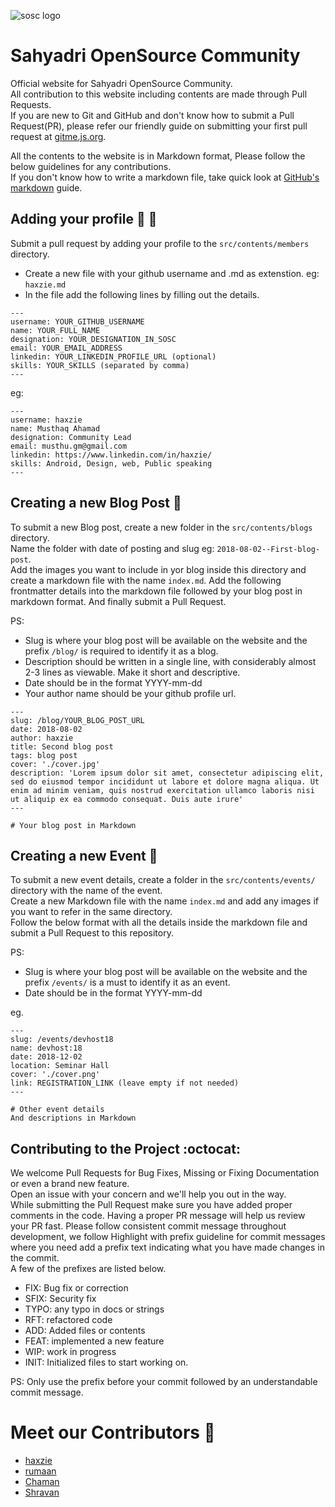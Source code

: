 ![sosc logo](https://raw.githubusercontent.com/haxzie/sosc-website/master/src/images/logo_main.png)
# Sahyadri OpenSource Community
Official website for Sahyadri OpenSource Community.  
All contribution to this website including contents are made through Pull Requests.  
If you are new to Git and GitHub and don't know how to submit a Pull Request(PR), please refer our friendly guide
on submitting your first pull request at [gitme.js.org](https://gitme.js.org).  

All the contents to the website is in Markdown format, Please follow the below guidelines for any contributions.  
If you don't know how to write a markdown file, take quick look at [GitHub's markdown](https://guides.github.com/features/mastering-markdown/) guide.

## Adding your profile :boy: :girl:
Submit a pull request by adding your profile to the `src/contents/members` directory.  
- Create a new file with your github username and .md as extenstion. eg: `haxzie.md`
- In the file add the following lines by filling out the details.
```
---
username: YOUR_GITHUB_USERNAME
name: YOUR_FULL_NAME
designation: YOUR_DESIGNATION_IN_SOSC
email: YOUR_EMAIL_ADDRESS
linkedin: YOUR_LINKEDIN_PROFILE_URL (optional)
skills: YOUR_SKILLS (separated by comma)
---
```

eg:
```
---
username: haxzie
name: Musthaq Ahamad
designation: Community Lead
email: musthu.gm@gmail.com
linkedin: https://www.linkedin.com/in/haxzie/
skills: Android, Design, web, Public speaking
---
```

## Creating a new Blog Post :memo:
To submit a new Blog post, create a new folder in the `src/contents/blogs` directory.  
Name the folder with date of posting and slug eg: `2018-08-02--First-blog-post`.  
Add the images you want to include in yor blog inside this directory and create a markdown file with the name `index.md`.
Add the following frontmatter details into the markdown file followed by your blog post in markdown format.
And finally submit a Pull Request.

PS: 
- Slug is where your blog post will be available on the website and the prefix `/blog/` is required to identify it as a blog.
- Description should be written in a single line, with considerably almost 2-3 lines as viewable. Make it short and descriptive. 
- Date should be in the format YYYY-mm-dd
- Your author name should be your github profile url.

```
---
slug: /blog/YOUR_BLOG_POST_URL
date: 2018-08-02
author: haxzie
title: Second blog post
tags: blog post
cover: './cover.jpg'
description: 'Lorem ipsum dolor sit amet, consectetur adipiscing elit, sed do eiusmod tempor incididunt ut labore et dolore magna aliqua. Ut enim ad minim veniam, quis nostrud exercitation ullamco laboris nisi ut aliquip ex ea commodo consequat. Duis aute irure'
---

# Your blog post in Markdown
```

## Creating a new Event :triangular_flag_on_post:
To submit a new event details, create a folder in the `src/contents/events/` directory with the name of the event.  
Create a new Markdown file with the name `index.md` and add any images if you want to refer in the same directory.  
Follow the below format with all the details inside the markdown file and submit a Pull Request to this repository.

PS: 
- Slug is where your blog post will be available on the website and the prefix `/events/` is a must to identify it as an event.
- Date should be in the format YYYY-mm-dd

eg.
```
---
slug: /events/devhost18
name: devhost:18
date: 2018-12-02
location: Seminar Hall
cover: './cover.png'
link: REGISTRATION_LINK (leave empty if not needed)
---

# Other event details
And descriptions in Markdown
```
## Contributing to the Project :octocat:
We welcome Pull Requests for Bug Fixes, Missing or Fixing Documentation or even a brand new feature.  
Open an issue with your concern and we'll help you out in the way.  
While submitting the Pull Request make sure you have added proper comments in the code. Having a proper PR message will help us review your PR fast. Please follow consistent commit message throughout development, we follow Highlight with prefix guideline for commit messages where you need add a prefix text indicating what you have made changes in the commit.  
A few of the prefixes are listed below.
- FIX: Bug fix or correction
- SFIX: Security fix
- TYPO: any typo in docs or strings
- RFT: refactored code
- ADD: Added files or contents
- FEAT: implemented a new feature
- WIP: work in progress
- INIT: Initialized files to start working on. 

PS: Only use the prefix before your commit followed by an understandable commit message.

# Meet our Contributors :tada:
- [haxzie](https://github.com/haxzie)
- [rumaan](https://github.com/rumaan)
- [Chaman](https://github.com/chaman-k)
- [Shravan](https://github.com/shravan1998)